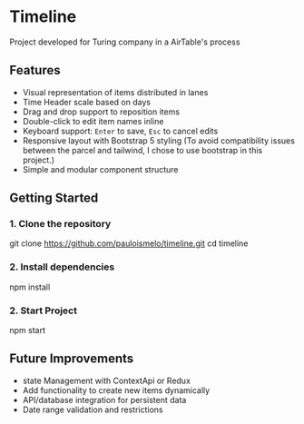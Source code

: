 # Timeline
Project developed for Turing company in a AirTable's process 

## Features

- Visual representation of items distributed in lanes
- Time Header scale based on days
- Drag and drop support to reposition items
- Double-click to edit item names inline
- Keyboard support: `Enter` to save, `Esc` to cancel edits
- Responsive layout with Bootstrap 5 styling (To avoid compatibility issues between the parcel and tailwind, I chose to use bootstrap in this project.)
- Simple and modular component structure

## Getting Started

### 1. Clone the repository

git clone https://github.com/pauloismelo/timeline.git
cd timeline

### 2. Install dependencies

npm install


### 2. Start Project

npm start


## Future Improvements

- state Management with ContextApi or Redux
- Add functionality to create new items dynamically
- API/database integration for persistent data
- Date range validation and restrictions
